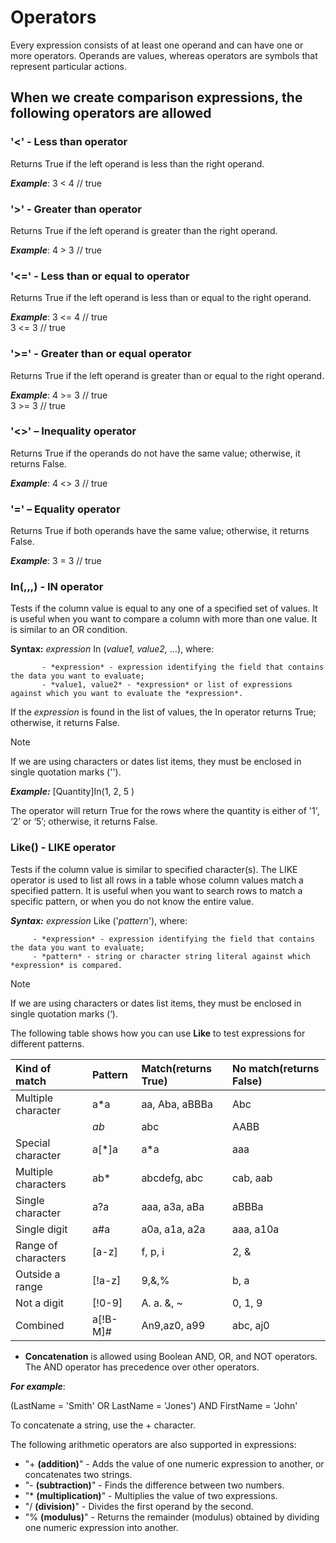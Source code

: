 # Operators


Every expression consists of at least one operand and can have one or more operators. Operands are values, whereas operators are symbols that represent particular actions. 

## When we create comparison expressions, the following operators are allowed

### '<' - Less than operator

Returns True if the left operand is less than the right operand.

***Example***:        3 < 4 // true



### '>' - Greater than operator

Returns True if the left operand is greater than the right operand.

***Example***:        4 > 3 // true



### '<=' - Less than or equal to operator

Returns True if the left operand is less than or equal to the right operand.

***Example***:        3 <= 4 // true <br>
3 <= 3 // true



### '>=' - Greater than or equal operator

Returns True if the left operand is greater than or equal to the right operand.

***Example***:         4 >= 3 // true <br>
3 >= 3 // true



### '<>' – Inequality operator

Returns True if the operands do not have the same value; otherwise, it returns False.

***Example***:         4 <> 3   // true



### '=' – Equality operator

Returns True if both operands have the same value; otherwise, it returns False.

***Example***: 3 = 3   // true



### In(,,,) - IN operator

Tests if the column value is equal to any one of a specified set of values. It is useful when you want to compare a column with more than one value. It is similar to an OR condition.

**Syntax:** *expression* In (*value1, value2,* …), where:

           - *expression* - expression identifying the field that contains the data you want to evaluate;
           - *value1, value2* - *expression* or list of expressions against which you want to evaluate the *expression*.

If the *expression* is found in the list of values, the In operator returns True; otherwise, it returns False.

> [!NOTE]
> 
> If we are using characters or dates list items, they must be enclosed in single quotation marks ('').

***Example:*** [Quantity]In(1, 2, 5 )

The operator will return True for the rows where the quantity is either of '1', ‘2’ or ‘5’; otherwise, it returns False.



### Like() - LIKE operator

Tests if the column value is similar to specified character(s). The LIKE operator is used to list all rows in a table whose column values match a specified pattern. It is useful when you want to search rows to match a specific pattern, or when you do not know the entire value.

***Syntax:*** *expression* Like ('*pattern*'), where: 

         - *expression* - expression identifying the field that contains the data you want to evaluate;
         - *pattern* - string or character string literal against which *expression* is compared.

> [!NOTE]
> 
> If we are using characters or dates list items, they must be enclosed in single quotation marks (‘).

The following table shows how you can use **Like** to test expressions for different patterns.

|Kind of match|Pattern|Match(returns True)|No match(returns False)
|:----|:----|:----|:---
|Multiple character|a*a|aa, Aba, aBBBa|Abc
| |*ab*|abc|AABB|Xab|aZb, bac
|Special character|a[*]a|a*a|aaa
|Multiple characters|ab*|abcdefg, abc|cab, aab
|Single character|a?a|aaa, a3a, aBa|aBBBa
|Single digit|a#a|a0a, a1a, a2a|aaa, a10a
|Range of characters|[a-z]|f, p, i|2, &
|Outside a range|[!a-z]|9,&,%|b, a
|Not a digit|[!0-9]|A. a. &, ~|0, 1, 9
|Combined|a[!B-M]#|An9,az0, a99|abc, aj0

- **Concatenation** is allowed using Boolean AND, OR, and NOT operators. The AND operator has precedence over other operators. 
 
***For example***:
  
  (LastName = 'Smith' OR LastName = 'Jones') AND FirstName = 'John'

To concatenate a string, use the + character.

The following arithmetic operators are also supported in expressions:

- "+ **(addition)**" - Adds the value of one numeric expression to another, or concatenates two strings.
- "- **(subtraction)**" - Finds the difference between two numbers.
- "* **(multiplication)**" - Multiplies the value of two expressions.
- "/ **(division)**" - Divides the first operand by the second.
- "% **(modulus)**" - Returns the remainder (modulus) obtained by dividing one numeric expression into another.

